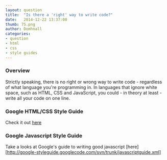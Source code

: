 ```yaml
---
layout: question
title:  "Is there a 'right' way to write code?"
date:   2014-12-22 13:37:00
thumb: 75.png
author: Domhnall
categories:
- question
- html
- css
- style guides
---
```


### Overview
Strictly speaking, there is no right or wrong way to write code - regardless of what language you're programming in. In languages that ignore white space, such as HTML, CSS and JavaScript, you could - in theory at least - write all 
your code on one line. 

### Google HTML/CSS Style Guide
Check it out [here](http://google-styleguide.googlecode.com/svn/trunk/htmlcssguide.xml)

### Google Javascript Style Guide
Take a looks at Google's guide to writing good javascript [here][http://google-styleguide.googlecode.com/svn/trunk/javascriptguide.xml]


